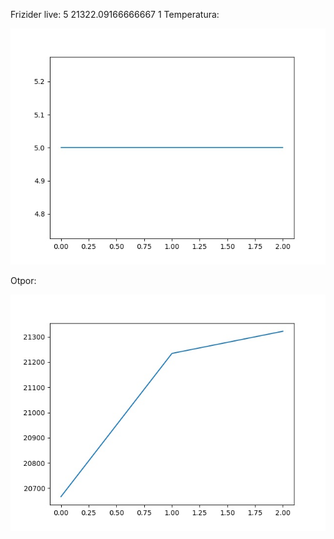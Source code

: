 Frizider live: 5
21322.09166666667 
1
Temperatura:

![alt text](https://raw.githubusercontent.com/matej14086/frizider/master/images/temp.jpg)


Otpor:

![alt text](https://raw.githubusercontent.com/matej14086/frizider/master/images/otpor.jpg)
